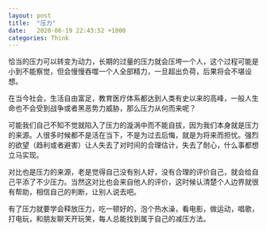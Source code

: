 ```yaml
---
layout: post
title:  "压力"
date:   2020-06-19 22:43:52 +1000
categories: Think 
---
```

恰当的压力可以转变为动力，长期的过量的压力就会压垮一个人，这个过程可能是小到不能察觉，但会慢慢吞噬一个人全部精力，一旦超出负荷，后果将会不堪设想。

在当今社会，生活自由富足，教育医疗体系都达到人类有史以来的高峰，一般人生命也不会受到战争或者黑恶势力威胁，那么压力从何而来呢？

可能我们自己不知不觉就陷入了压力的漩涡中而不能自拔，因为我们本身就是压力的来源。人很多时候都不是活在当下，不是为过去后悔，就是为将来而担忧。强烈的欲望（趋利或者避害）让人失去了对时间的合理估计，失去了耐心，什么事都想立马实现。

对比也是压力的来源，老是觉得自己没有别人好，没有合理的评价自己，就会给自己平添了不少压力。当然这对比也会来自他人的评价，这时候认清楚个人边界就很有帮助，相信自己的判断，让别人说去吧。

有了压力就要学会释放压力，吃一顿好的，泡个热水澡，看电影，做运动，唱歌，打电玩，和朋友聊天开玩笑，每人总能找到属于自己的减压方法。